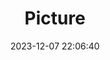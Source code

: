 ---
weight: 1
images:
- /images/edited/53.jpeg
title: Picture
date: 2023-12-07 22:06:40
tags: [luminarneo,work,ilce7m3,person,people]
---